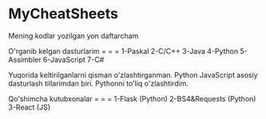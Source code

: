 # MyCheatSheets
Mening kodlar yozilgan yon daftarcham

O'rganib kelgan dasturlarim
= = =
1-Paskal
2-C/C++
3-Java
4-Python
5-Assimbler
6-JavaScript
7-C#

Yuqorida keltirilganlarni qisman o'zlashtirganman.
Python JavaScript asosiy dasturlash tillarimdan biri.
Pythonni to'liq o'zlashtirdim.

Qo'shimcha kutubxonalar
= = =
1-Flask (Python)
2-BS4&Requests (Python)
3-React (JS)

